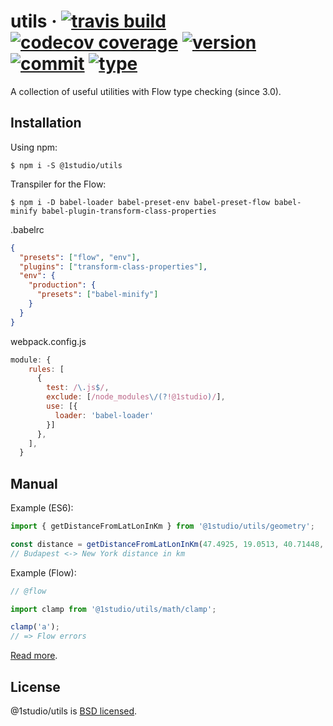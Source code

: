 # utils &middot; [![travis build](https://img.shields.io/travis/roberto404/utils.svg)](https://travis-ci.org/roberto404/utils) [![codecov coverage](https://img.shields.io/codecov/c/github/roberto404/utils.svg)](https://codecov.io/gh/roberto404/utils) [![version](https://img.shields.io/npm/v/@1studio/utils.svg)](http://npm.im/@1studio/utils) [![commit](https://img.shields.io/badge/commitizen-friendly-brightgreen.svg)](http://commitizen.github.io/cz-cli/) [![type](https://img.shields.io/badge/type%20checking-flow-yellow.svg)](https://flow.org/)

A collection of useful utilities with Flow type checking (since 3.0).

## Installation

Using npm:
```shell
$ npm i -S @1studio/utils
```
Transpiler for the Flow:
```shell
$ npm i -D babel-loader babel-preset-env babel-preset-flow babel-minify babel-plugin-transform-class-properties
```
.babelrc
```json
{
  "presets": ["flow", "env"],
  "plugins": ["transform-class-properties"],
  "env": {
    "production": {
      "presets": ["babel-minify"]
    }
  }
}
```
webpack.config.js
```javascript
module: {
    rules: [
      {
        test: /\.js$/,
        exclude: [/node_modules\/(?!@1studio)/],
        use: [{
          loader: 'babel-loader'
        }]
      },
    ],
  }
```


## Manual

Example (ES6):
```javascript
import { getDistanceFromLatLonInKm } from '@1studio/utils/geometry';

const distance = getDistanceFromLatLonInKm(47.4925, 19.0513, 40.71448, -74.00598);
// Budapest <-> New York distance in km
```

Example (Flow):
```javascript
// @flow

import clamp from '@1studio/utils/math/clamp';

clamp('a');
// => Flow errors
```

[Read more](./MANUAL.md).

## License

@1studio/utils is [BSD licensed](./LICENSE).

